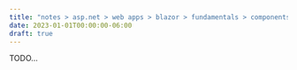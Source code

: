 ```yaml
---
title: "notes > asp.net > web apps > blazor > fundamentals > components > parameters"
date: 2023-01-01T00:00:00-06:00
draft: true
---
```


TODO...